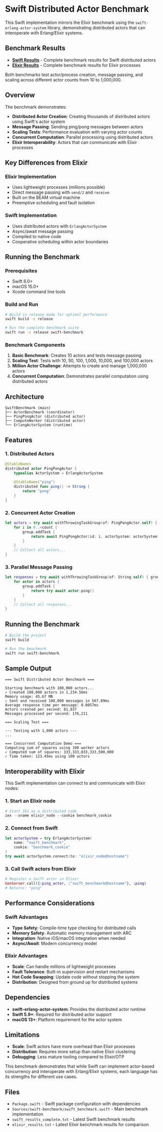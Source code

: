 # Swift Distributed Actor Benchmark

This Swift implementation mirrors the Elixir benchmark using the `swift-erlang-actor-system` library, demonstrating distributed actors that can interoperate with Erlang/Elixir systems.

## Benchmark Results

- **[Swift Results](swift_results_complete.txt)** - Complete benchmark results for Swift distributed actors
- **[Elixir Results](elixir_results.txt)** - Complete benchmark results for Elixir processes

Both benchmarks test actor/process creation, message passing, and scaling across different actor counts from 10 to 1,000,000.

## Overview

The benchmark demonstrates:
- **Distributed Actor Creation**: Creating thousands of distributed actors using Swift's actor system
- **Message Passing**: Sending ping/pong messages between actors
- **Scaling Tests**: Performance evaluation with varying actor counts
- **Concurrent Computation**: Parallel processing using distributed actors
- **Elixir Interoperability**: Actors that can communicate with Elixir processes

## Key Differences from Elixir

### Elixir Implementation
- Uses lightweight processes (millions possible)
- Direct message passing with `send/2` and `receive`
- Built on the BEAM virtual machine
- Preemptive scheduling and fault isolation

### Swift Implementation  
- Uses distributed actors with `ErlangActorSystem`
- Async/await message passing
- Compiled to native code
- Cooperative scheduling within actor boundaries

## Running the Benchmark

### Prerequisites
- Swift 6.0+
- macOS 15.0+
- Xcode command line tools

### Build and Run
```bash
# Build in release mode for optimal performance
swift build -c release

# Run the complete benchmark suite
swift run -c release swift-benchmark
```

### Benchmark Components

1. **Basic Benchmark**: Creates 10 actors and tests message passing
2. **Scaling Test**: Tests with 10, 50, 100, 1,000, 10,000, and 100,000 actors
3. **Million Actor Challenge**: Attempts to create and manage 1,000,000 actors
4. **Concurrent Computation**: Demonstrates parallel computation using distributed actors

## Architecture

```
SwiftBenchmark (main)
├── ActorBenchmark (coordinator)
├── PingPongActor (distributed actor)
├── ComputeWorker (distributed actor)
└── ErlangActorSystem (runtime)
```

## Features

### 1. Distributed Actors
```swift
@StableNames
distributed actor PingPongActor {
    typealias ActorSystem = ErlangActorSystem
    
    @StableName("ping")
    distributed func ping() -> String {
        return "pong"
    }
}
```

### 2. Concurrent Actor Creation
```swift
let actors = try await withThrowingTaskGroup(of: PingPongActor.self) { group in
    for i in 0..<count {
        group.addTask {
            return await PingPongActor(id: i, actorSystem: actorSystem)
        }
    }
    // Collect all actors...
}
```

### 3. Parallel Message Passing
```swift
let responses = try await withThrowingTaskGroup(of: String.self) { group in
    for actor in actors {
        group.addTask {
            return try await actor.ping()
        }
    }
    // Collect all responses...
}
```

## Running the Benchmark

```bash
# Build the project
swift build

# Run the benchmark
swift run swift-benchmark
```

## Sample Output

```
=== Swift Distributed Actor Benchmark ===

Starting benchmark with 100,000 actors...
✓ Created 100,000 actors in 1,234.56ms
Memory usage: 45.67 MB
✓ Sent and received 100,000 messages in 567.89ms
Average response time per message: 0.0057ms
Actors created per second: 81,037
Messages processed per second: 176,211

=== Scaling Test ===

--- Testing with 1,000 actors ---
...

=== Concurrent Computation Demo ===
Computing sum of squares using 100 worker actors
✓ Computed sum of squares: 333,333,833,333,500,000
✓ Time taken: 123.45ms using 100 actors
```

## Interoperability with Elixir

This Swift implementation can connect to and communicate with Elixir nodes:

### 1. Start an Elixir node
```elixir
# Start IEx as a distributed node
iex --sname elixir_node --cookie benchmark_cookie
```

### 2. Connect from Swift
```swift
let actorSystem = try ErlangActorSystem(
    name: "swift_benchmark", 
    cookie: "benchmark_cookie"
)
try await actorSystem.connect(to: "elixir_node@hostname")
```

### 3. Call Swift actors from Elixir
```elixir
# Register a Swift actor in Elixir
GenServer.call({:ping_actor, :"swift_benchmark@hostname"}, :ping)
# Returns: "pong"
```

## Performance Considerations

### Swift Advantages
- **Type Safety**: Compile-time type checking for distributed calls
- **Memory Safety**: Automatic memory management with ARC
- **Integration**: Native iOS/macOS integration when needed
- **Async/Await**: Modern concurrency model

### Elixir Advantages
- **Scale**: Can handle millions of lightweight processes
- **Fault Tolerance**: Built-in supervision and restart mechanisms
- **Hot Code Swapping**: Update code without stopping the system
- **Distribution**: Designed from ground up for distributed systems

## Dependencies

- **swift-erlang-actor-system**: Provides the distributed actor runtime
- **Swift 5.9+**: Required for distributed actor support
- **macOS 13+**: Platform requirement for the actor system

## Limitations

- **Scale**: Swift actors have more overhead than Elixir processes
- **Distribution**: Requires more setup than native Elixir clustering
- **Debugging**: Less mature tooling compared to Elixir/OTP

This benchmark demonstrates that while Swift can implement actor-based concurrency and interoperate with Erlang/Elixir systems, each language has its strengths for different use cases.

## Files

- `Package.swift` - Swift package configuration with dependencies
- `Sources/swift-benchmark/swift_benchmark.swift` - Main benchmark implementation
- `swift_results_complete.txt` - Latest Swift benchmark results
- `elixir_results.txt` - Latest Elixir benchmark results for comparison
